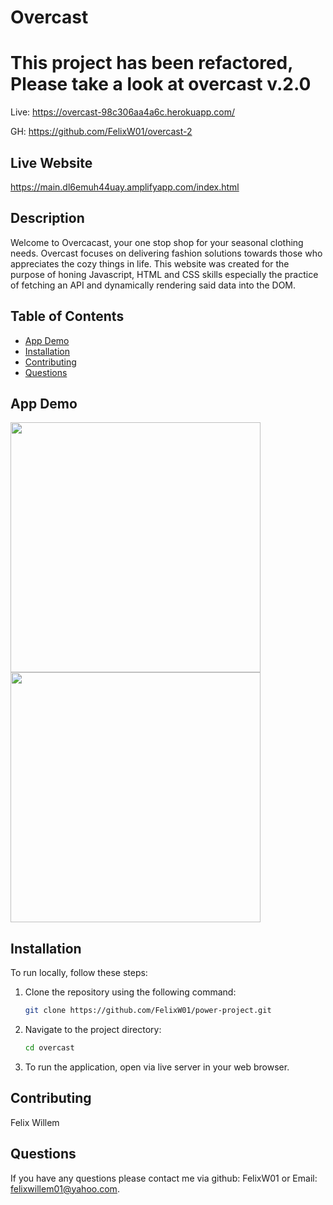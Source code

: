 
# Overcast
# This project has been refactored, Please take a look at overcast v.2.0
Live: https://overcast-98c306aa4a6c.herokuapp.com/

GH: https://github.com/FelixW01/overcast-2

## Live Website 
https://main.dl6emuh44uay.amplifyapp.com/index.html

## Description
Welcome to  Overcacast, your one stop shop for your seasonal clothing needs. Overcast focuses on delivering fashion solutions towards those who appreciates the cozy things in life.
This website was created for the purpose of honing Javascript, HTML and CSS skills especially the practice of fetching an API and dynamically rendering said data into the DOM.

## Table of Contents
- [App Demo](#app-demo)
- [Installation](#installation)
- [Contributing](#contributing)
- [Questions](#questions)

## App Demo
<img src="https://github.com/user-attachments/assets/5ce725c0-2130-466f-8764-9855141c105c" width="400" />
<img src="https://github.com/user-attachments/assets/99b5ec31-bcc9-4eed-8dc2-4a843b19ccee" width="400" />



## Installation
To run locally, follow these steps:

1. Clone the repository using the following command:
    ```bash
    git clone https://github.com/FelixW01/power-project.git
    ```

2. Navigate to the project directory:
    ```bash
    cd overcast
    ```
    
3. To run the application, open via live server in your web browser.


## Contributing
Felix Willem
## Questions
If you have any questions please contact me via github: FelixW01 or Email: felixwillem01@yahoo.com.
